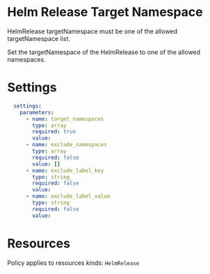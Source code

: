 # Helm Release Target Namespace

HelmRelease targetNamespace must be one of the allowed targetNamespace list.

Set the targetNamespace of the HelmRelease to one of the allowed namespaces.

# Settings
```yaml
  settings:
    parameters:
      - name: target_namespaces
        type: array
        required: true
        value:
      - name: exclude_namespaces
        type: array
        required: false
        value: []
      - name: exclude_label_key
        type: string
        required: false
        value:
      - name: exclude_label_value
        type: string
        required: false
        value:
```

# Resources
Policy applies to resources kinds:
`HelmRelease`
